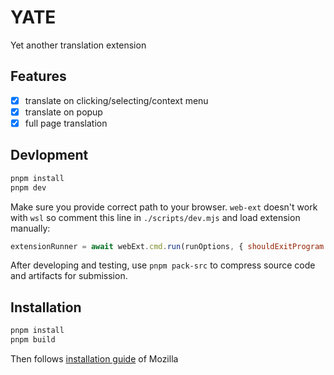 # YATE
Yet another translation extension

## Features
- [x] translate on clicking/selecting/context menu
- [x] translate on popup
- [x] full page translation

## Devlopment

```sh
pnpm install
pnpm dev
```

Make sure you provide correct path to your browser. `web-ext` doesn't work with `wsl` so comment this line in `./scripts/dev.mjs` and load extension manually:

```js
extensionRunner = await webExt.cmd.run(runOptions, { shouldExitProgram: false });
```

After developing and testing, use `pnpm pack-src` to compress source code and artifacts for submission.

## Installation

```sh
pnpm install
pnpm build
```
Then follows [installation guide](https://extensionworkshop.com/documentation/develop/temporary-installation-in-firefox/) of Mozilla
